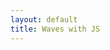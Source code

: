 ```yaml
---
layout: default
title: Waves with JS
---
```


<canvas id="waveCanvas" width="600" height="300"></canvas>

<script src="https://cdn.jsdelivr.net/pyodide/v0.25.0/full/pyodide.js"></script>

<script type="text/javascript">
async function main() {
    const pyodide = await loadPyodide();
    await pyodide.loadPackage(["numpy"]);

    await pyodide.runPythonAsync(`
import numpy as np
from js import document, performance

canvas = document.getElementById("waveCanvas")
ctx = canvas.getContext("2d")
width, height = canvas.width, canvas.height

N = 100
x = np.linspace(0, 1, N)
ps = [1, 2, 3, 4, 5]
c = 10
start = performance.now()

def draw(now):
    t = (now - start) / 50000
    ctx.clearRect(0, 0, width, height)
    ctx.beginPath()

    for i in range(N):
        xi = x[i]
        f = sum(np.sin(p * 2 * np.pi * xi) * np.cos(c * p * 2 * np.pi * t) for p in ps)
        y = height / 2 - f * 20
        px = xi * width
        if i == 0:
            ctx.moveTo(px, y)
        else:
            ctx.lineTo(px, y)

    ctx.strokeStyle = "blue"
    ctx.lineWidth = 2
    ctx.stroke()
    `);

    // Get Python draw function and create a JS proxy
    const draw = pyodide.globals.get("draw");
    const drawProxy = pyodide.toPy((now) => {
        draw(now);
        requestAnimationFrame(drawProxy);
    });

    requestAnimationFrame(drawProxy);
}

main();
</script>


